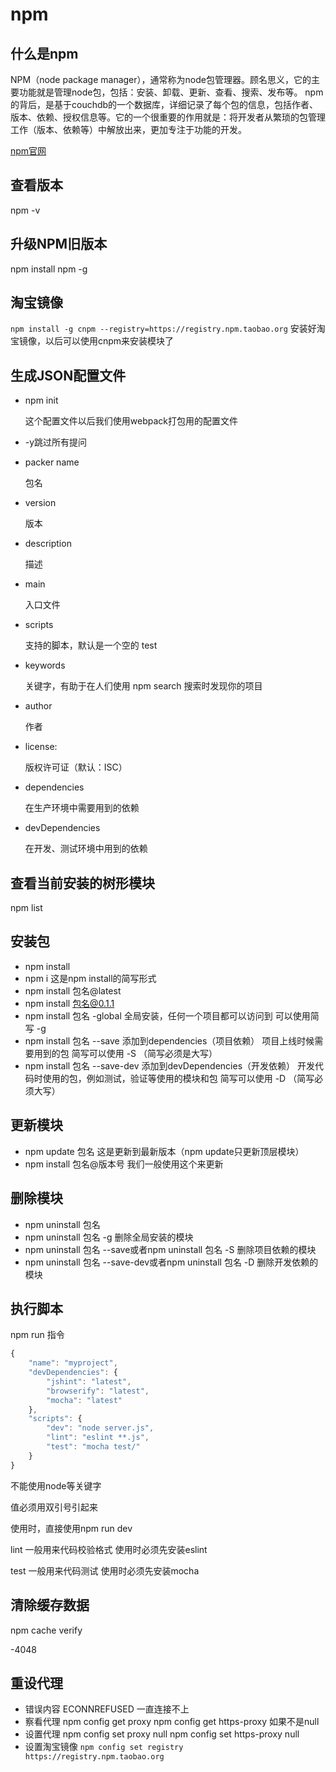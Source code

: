 # npm

## 什么是npm

NPM（node package manager），通常称为node包管理器。顾名思义，它的主要功能就是管理node包，包括：安装、卸载、更新、查看、搜索、发布等。
npm的背后，是基于couchdb的一个数据库，详细记录了每个包的信息，包括作者、版本、依赖、授权信息等。它的一个很重要的作用就是：将开发者从繁琐的包管理工作（版本、依赖等）中解放出来，更加专注于功能的开发。

[npm官网](https://npmjs.org/)

## 查看版本

npm -v

## 升级NPM旧版本

npm install npm -g

## 淘宝镜像

`npm install -g cnpm --registry=https://registry.npm.taobao.org`
安装好淘宝镜像，以后可以使用cnpm来安装模块了

## 生成JSON配置文件

- npm init

    这个配置文件以后我们使用webpack打包用的配置文件

- -y跳过所有提问

- packer name

    包名

- version

    版本

- description

    描述

- main

    入口文件

- scripts

    支持的脚本，默认是一个空的 test

- keywords

    关键字，有助于在人们使用 npm search 搜索时发现你的项目

- author

    作者

- license:

    版权许可证（默认：ISC）

- dependencies

    在生产环境中需要用到的依赖

- devDependencies

    在开发、测试环境中用到的依赖

## 查看当前安装的树形模块

npm list

## 安装包

- npm install
- npm i
    这是npm install的简写形式
- npm install 包名@latest
- npm install 包名@0.1.1
- npm install 包名 -global
    全局安装，任何一个项目都可以访问到
    可以使用简写 -g
- npm install 包名 --save
    添加到dependencies（项目依赖）
    项目上线时候需要用到的包
    简写可以使用 -S （简写必须是大写）
- npm install 包名 --save-dev
    添加到devDependencies（开发依赖）
    开发代码时使用的包，例如测试，验证等使用的模块和包
    简写可以使用 -D （简写必须大写）

## 更新模块

- npm update  包名
    这是更新到最新版本（npm update只更新顶层模块）
- npm install 包名@版本号
    我们一般使用这个来更新

## 删除模块

- npm uninstall 包名
- npm uninstall 包名 -g
    删除全局安装的模块
- npm uninstall 包名 --save或者npm uninstall 包名 -S
    删除项目依赖的模块
- npm uninstall 包名 --save-dev或者npm uninstall 包名 -D
    删除开发依赖的模块

## 执行脚本

npm run 指令

```js
{
    "name": "myproject",
    "devDependencies": {
        "jshint": "latest",
        "browserify": "latest",
        "mocha": "latest"
    },
    "scripts": {
        "dev": "node server.js",
        "lint": "eslint **.js",
        "test": "mocha test/"
    }
}
```

不能使用node等关键字

值必须用双引号引起来

使用时，直接使用npm run dev

lint 一般用来代码校验格式
    使用时必须先安装eslint

test 一般用来代码测试
    使用时必须先安装mocha

## 清除缓存数据

npm cache verify

-4048

## 重设代理

- 错误内容
    ECONNREFUSED
    一直连接不上
- 察看代理
    npm config get proxy
    npm config get https-proxy
    如果不是null
- 设置代理
    npm config set proxy null
    npm config set https-proxy null
- 设置淘宝镜像
    `npm config set registry https://registry.npm.taobao.org`

